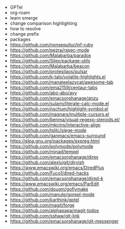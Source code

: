 - GPTel
- org-roam
- learn smerge
 - change comparison highlighting
 - how to resolve
 - change prefix
- packages
 - https://github.com/nonsequitur/inf-ruby
 - https://github.com/pezra/rspec-mode
 - https://github.com/Malabarba/paradox
 - https://github.com/Silex/package-utils
 - https://github.com/Malabarba/beacon
 - https://github.com/protesilaos/pulsar
 - https://github.com/k-talo/volatile-highlights.el
 - https://github.com/manateelazycat/awesome-tab
 - https://github.com/ema2159/centaur-tabs
 - https://github.com/abo-abo/avy
 - https://github.com/emacsorphanage/anzu
 - https://github.com/sulami/literate-calc-mode.el
 - https://github.com/nschum/highlight-symbol.el
 - https://github.com/magnars/multiple-cursors.el
 - https://github.com/benma/visual-regexp-steroids.el/
 - https://github.com/mkcms/interactive-align
 - https://github.com/tslilc/siege-mode
 - https://github.com/ganmacs/emacs-surround
 - https://elpa.gnu.org/packages/expreg.html
 - https://github.com/polymode/polymode
 - https://github.com/minad/tempel
 - https://github.com/emacsorphanage/direx
 - https://github.com/alexluigit/dirvish
 - https://www.emacswiki.org/emacs/DiredPlus
 - https://github.com/Fuco1/dired-hacks
 - https://github.com/emacsorphanage/dired-k
 - https://www.emacswiki.org/emacs/ParEdit
 - https://github.com/dougm/goflymake
 - https://github.com/manute/gorepl-mode
 - https://github.com/karthink/gptel
 - https://github.com/magit/forge
 - https://github.com/alphapapa/magit-todos
 - https://github.com/sshaw/git-link
 - https://github.com/emacsorphanage/git-messenger

